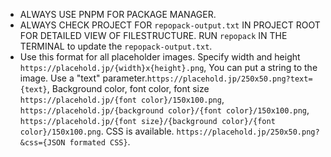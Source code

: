 - ALWAYS USE PNPM FOR PACKAGE MANAGER. 
- ALWAYS CHECK PROJECT FOR `repopack-output.txt` IN PROJECT ROOT FOR DETAILED VIEW OF FILESTRUCTURE. RUN `repopack` IN THE TERMINAL to update the `repopack-output.txt`.
- Use this format for all placeholder images. Specify width and height `https://placehold.jp/{width}x{height}.png`, You can put a string to the image. Use a "text" parameter.`https://placehold.jp/250x50.png?text={text}`, Background color, font color, font size `https://placehold.jp/{font color}/150x100.png`, `https://placehold.jp/{background color}/{font color}/150x100.png`, `https://placehold.jp/{font size}/{background color}/{font color}/150x100.png`. CSS is available. `https://placehold.jp/250x50.png?&css={JSON formated CSS}`.
